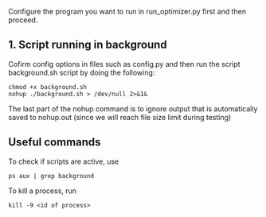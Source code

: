 Configure the program you want to run in run_optimizer.py first and then proceed.

## 1. Script running in background
Cofirm config options in files such as config.py and then run the script background.sh script by doing the following:
```
chmod +x background.sh
nohup ./background.sh > /dev/null 2>&1&
```
The last part of the nohup command is to ignore output that is automatically saved to nohup.out (since we will reach file size limit during testing)


## Useful commands
To check if scripts are active, use
```
ps aux | grep background
```  
To kill a process, run 
``` 
kill -9 <id of process>
``` 